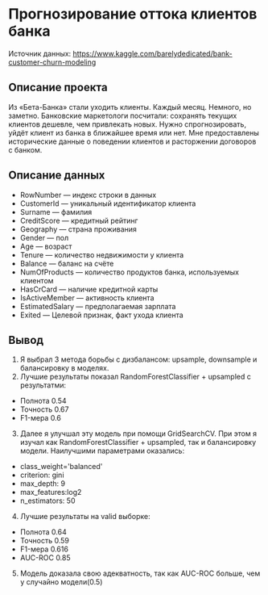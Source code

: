 # Прогнозирование оттока клиентов банка

Источник данных: https://www.kaggle.com/barelydedicated/bank-customer-churn-modeling
## Описание проекта
Из «Бета-Банка» стали уходить клиенты. Каждый месяц. Немного, но заметно. Банковские маркетологи посчитали: сохранять текущих клиентов дешевле, чем привлекать новых.
Нужно спрогнозировать, уйдёт клиент из банка в ближайшее время или нет. Мне предоставлены исторические данные о поведении клиентов и расторжении договоров с банком.
## Описание данных
- RowNumber — индекс строки в данных
- CustomerId — уникальный идентификатор клиента
- Surname — фамилия
- CreditScore — кредитный рейтинг
- Geography — страна проживания
- Gender — пол
- Age — возраст
- Tenure — количество недвижимости у клиента
- Balance — баланс на счёте
- NumOfProducts — количество продуктов банка, используемых клиентом
- HasCrCard — наличие кредитной карты
- IsActiveMember — активность клиента
- EstimatedSalary — предполагаемая зарплата
- Exited — Целевой признак, факт ухода клиента

## Вывод
1. Я выбрал 3 метода борьбы с дизбалансом: upsample, downsample и балансировку в моделях.
2. Лучшие результаты показал RandomForestClassifier + upsampled c результатми: 
 * Полнота 0.54
 * Точность 0.67
 * F1-мера 0.6
3. Далее я улучшал эту модель при помощи GridSearchCV. При этом я изучал как RandomForestClassifier + upsampled, так и балансировку модели. Наилучшими параметрами оказались:
 * class_weight='balanced'
 * criterion: gini
 * max_depth: 9
 * max_features:log2
 * n_estimators: 50
4. Лучшие результаты на valid выборке:
 * Полнота 0.64
 * Точность 0.59
 * F1-мера 0.616
 * AUC-ROC 0.85
5. Модель доказала свою адекватность, так как AUC-ROC больше, чем у случайно модели(0.5)
